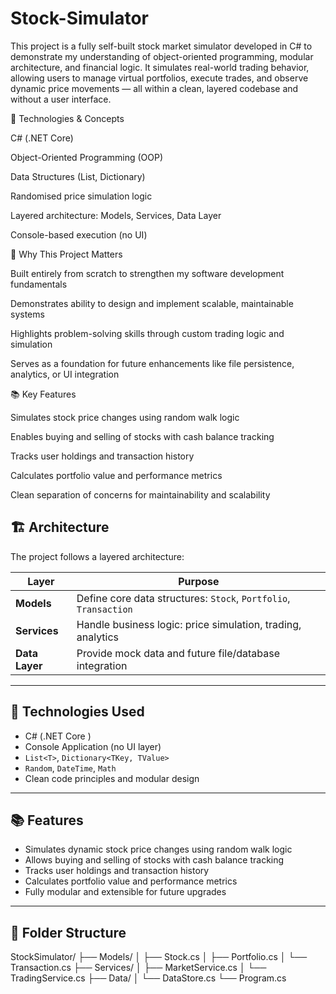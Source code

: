 # Stock-Simulator
This project is a fully self-built stock market simulator developed in C# to demonstrate my understanding of object-oriented programming, modular architecture, and financial logic. It simulates real-world trading behavior, allowing users to manage virtual portfolios, execute trades, and observe dynamic price movements — all within a clean, layered codebase and without a user interface.

🔧 Technologies & Concepts

C# (.NET Core)

Object-Oriented Programming (OOP)

Data Structures (List, Dictionary)

Randomised price simulation logic

Layered architecture: Models, Services, Data Layer

Console-based execution (no UI)

💼 Why This Project Matters

Built entirely from scratch to strengthen my software development fundamentals

Demonstrates ability to design and implement scalable, maintainable systems

Highlights problem-solving skills through custom trading logic and simulation

Serves as a foundation for future enhancements like file persistence, analytics, or UI integration

📚 Key Features

Simulates stock price changes using random walk logic

Enables buying and selling of stocks with cash balance tracking

Tracks user holdings and transaction history

Calculates portfolio value and performance metrics

Clean separation of concerns for maintainability and scalability



## 🏗️ Architecture

The project follows a layered architecture:

| Layer        | Purpose                                                                 |
|--------------|-------------------------------------------------------------------------|
| **Models**   | Define core data structures: `Stock`, `Portfolio`, `Transaction`        |
| **Services** | Handle business logic: price simulation, trading, analytics             |
| **Data Layer** | Provide mock data and future file/database integration                |

---

## 🔧 Technologies Used

- C# (.NET Core )
- Console Application (no UI layer)
- `List<T>`, `Dictionary<TKey, TValue>`
- `Random`, `DateTime`, `Math`
- Clean code principles and modular design

---

## 📚 Features

- Simulates dynamic stock price changes using random walk logic
- Allows buying and selling of stocks with cash balance tracking
- Tracks user holdings and transaction history
- Calculates portfolio value and performance metrics
- Fully modular and extensible for future upgrades

---

## 📁 Folder Structure

StockSimulator/ ├── Models/ │ ├── Stock.cs │ ├── Portfolio.cs │ └── Transaction.cs ├── Services/ │ ├── MarketService.cs │ └── TradingService.cs ├── Data/ │ └── DataStore.cs └── Program.cs
